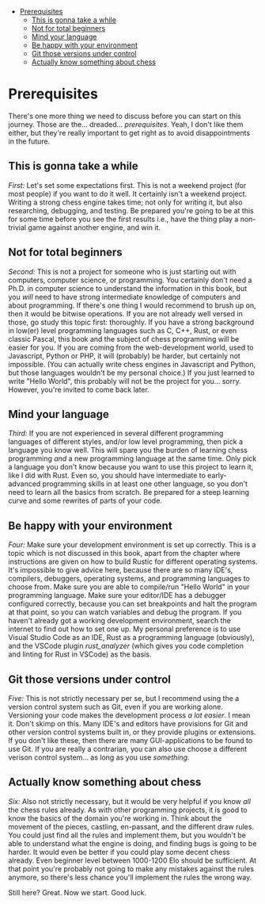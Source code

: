 
<!-- @import "[TOC]" {cmd="toc" depthFrom=1 depthTo=6 orderedList=false} -->

<!-- code_chunk_output -->

- [Prerequisites](#prerequisites)
  - [This is gonna take a while](#this-is-gonna-take-a-while)
  - [Not for total beginners](#not-for-total-beginners)
  - [Mind your language](#mind-your-language)
  - [Be happy with your environment](#be-happy-with-your-environment)
  - [Git those versions under control](#git-those-versions-under-control)
  - [Actually know something about chess](#actually-know-something-about-chess)

<!-- /code_chunk_output -->


# Prerequisites

There's one more thing we need to discuss before you can start on this
journey. Those are the... dreaded... _prerequisites_. Yeah, I don't like
them either, but they're really important to get right as to avoid
disappointments in the future.

## This is gonna take a while

_First:_ Let's set some expectations first. This is not a weekend project
(for most people) if you want to do it well. It certainly isn't a weekend
project. Writing a strong chess engine takes time; not only for writing it,
but also researching, debugging, and testing. Be prepared you're going to
be at this for some time before you see the first results i.e., have the
thing play a non-trivial game against another engine, and win it.

## Not for total beginners

_Second:_ This is not a project for someone who is just starting out with
computers, computer science, or programming. You certainly don't need a
Ph.D. in computer science to understand the information in this book, but
you _will_ need to have strong intermediate knowledge of computers and
about programming. If there's one thing I would recommend to brush up on,
then it would be bitwise operations. If you are not already well versed in
those, go study this topic first: thoroughly. If you have a strong
background in low(er) level programming languages such as C, C++, Rust, or
even classic Pascal, this book and the subject of chess programming will be
easier for you. If you are coming from the web-development world, used to
Javascript, Python or PHP, it will (probably) be harder, but certainly not
impossible. (You can actually write chess engines in Javascript and Python,
but those languages wouldn't be my personal choice.) If you just learned to
write "Hello World", this probably will not be the project for you...
sorry. However, you're invited to come back later.

## Mind your language

_Third:_ If you are not experienced in several different programming
languages of different styles, and/or low level programming, then pick a
language you know well. This will spare you the burden of learning chess
programming _and_ a new programming language at the same time. Only pick a
language you don't know because you want to use this project to learn it,
like I did with Rust. Even so, you should have intermediate to
early-advanced programming skills in at least one other language, so you
don't need to learn all the basics from scratch. Be prepared for a steep
learning curve and some rewrites of parts of your code.

## Be happy with your environment

_Four:_ Make sure your development environment is set up correctly. This is
a topic which is not discussed in this book, apart from the chapter where
instructions are given on how to build Rustic for different operating
systems. It's impossible to give advice here, because there are so many
IDE's, compilers, debuggers, operating systems, and programming languages
to choose from. Make sure you are able to compile/run "Hello World" in your
programming language. Make sure your editor/IDE has a debugger configured
correctly, because you can set breakpoints and halt the program at that
point, so you can watch variables and debug the program. If you haven't
already got a working development environment, search the internet to find
out how to set one up. My personal preference is to use Visual Studio Code
as an IDE, Rust as a programming language (obviously), and the VSCode
plugin _rust_analyzer_ (which gives you code completion and linting for
Rust in VSCode) as the basis.

## Git those versions under control

_Five:_ This is not strictly necessary per se, but I recommend using the a
version control system such as Git, even if you are working alone.
Versioning your code makes the development process _a lot easier_. I mean
it. Don't skimp on this. Many IDE's and editors have provisions for Git and
other version control systems built in, or they provide plugins or
extensions. If you don't like these, then there are many GUI-applications
to be found to use Git. If you are really a contrarian, you can also use
choose a different verison control system... as long as you use
_something_.

## Actually know something about chess

_Six:_ Also not strictly necessary, but it would be very helpful if you
know _all_ the chess rules already. As with other programming projects, it
is good to know the basics of the domain you're working in. Think about the
movement of the pieces, castling, en-passant, and the different draw rules.
You could just find all the rules and implement them, but you wouldn't be
able to understand what the engine is doing, and finding bugs is going to
be harder. It would even be better if you could play some decent chess
already. Even beginner level between 1000-1200 Elo should be sufficient. At
that point you're probably not going to make any mistakes against the rules
anymore, so there's less chance you'll implement the rules the wrong way.

Still here? Great. Now we start. Good luck.